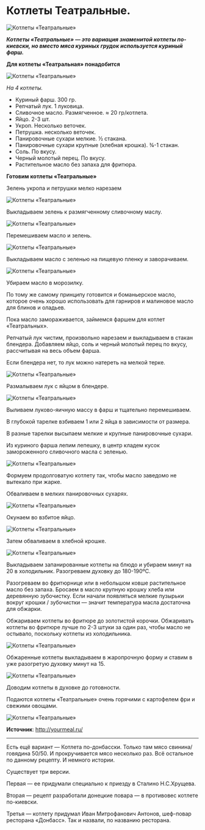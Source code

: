 # Котлеты Театральные.

![Котлеты «Театральные»](/images/Kulinar/Second/kot_teatra_001.jpg 'Котлеты «Театральные»')

_**Котлеты «Театральные»  — это вариация знаменитой котлеты по-киевски, но вместо мяса куриных грудок используется куриный фарш.**_

**Для котлеты «Театральная» понадобится**

![Котлеты «Театральные»](/images/Kulinar/Second/kot_teatra_002.jpg 'Котлеты «Театральные»')

_На 4 котлеты._

- Куриный фарш. 300 гр.
- Репчатый лук. 1 луковица.
- Сливочное масло. Размягченное.  ≈ 20 гр/котлета.
- Яйцо. 2-3 шт.
- Укроп. Несколько веточек.
- Петрушка. несколько веточек.
- Панировочные сухари мелкие.  ½ стакана.
- Панировочные сухари крупные (хлебная крошка). ¾-1 стакан.
- Соль. По вкусу.
- Черный молотый перец. По вкусу.
- Растительное масло без запаха для фритюра.

**Готовим котлеты «Театральные»**

Зелень укропа и петрушки мелко нарезаем

![Котлеты «Театральные»](/images/Kulinar/Second/kot_teatra_003.jpg 'Котлеты «Театральные»')

Выкладываем зелень к размягченному сливочному маслу.

![Котлеты «Театральные»](/images/Kulinar/Second/kot_teatra_004.jpg 'Котлеты «Театральные»')

Перемешиваем масло и зелень.

![Котлеты «Театральные»](/images/Kulinar/Second/kot_teatra_005.jpg 'Котлеты «Театральные»')

Выкладываем масло с зеленью на пищевую пленку и заворачиваем.

![Котлеты «Театральные»](/images/Kulinar/Second/kot_teatra_006.jpg 'Котлеты «Театральные»')

Убираем масло в морозилку.

По тому же самому принципу готовится и боманьерское масло, которое очень хорошо использовать для гарниров и малиновое масло для блинов и оладьев.

Пока масло замораживается, займемся фаршем для котлет «Театральных».

Репчатый лук чистим, произвольно нарезаем и выкладываем в стакан блендера.  Добавляем яйцо, соль и черный молотый перец по вкусу, рассчитывая на весь объем фарша.

Если блендера нет, то лук можно натереть на мелкой терке.

![Котлеты «Театральные»](/images/Kulinar/Second/kot_teatra_007.jpg 'Котлеты «Театральные»')

Размалываем лук с яйцом в блендере.

![Котлеты «Театральные»](/images/Kulinar/Second/kot_teatra_008.jpg 'Котлеты «Театральные»')

Выливаем луково-яичную массу в фарш и тщательно перемешиваем.

В глубокой тарелке взбиваем 1 или 2 яйца в зависимости от размера.

В разные тарелки высыпаем мелкие и крупные панировочные сухари.

Из куриного фарша лепим лепешку, в центр кладем кусок замороженного сливочного масла с зеленью.

![Котлеты «Театральные»](/images/Kulinar/Second/kot_teatra_009.jpg 'Котлеты «Театральные»')

Формуем продолговатую котлету так, чтобы масло заведомо не вытекало при жарке.

Обваливаем в мелких панировочных сухарях.

![Котлеты «Театральные»](/images/Kulinar/Second/kot_teatra_010.jpg 'Котлеты «Театральные»')

Окунаем во взбитое яйцо.

![Котлеты «Театральные»](/images/Kulinar/Second/kot_teatra_011.jpg 'Котлеты «Театральные»')

Затем обваливаем в хлебной крошке.

![Котлеты «Театральные»](/images/Kulinar/Second/kot_teatra_012.jpg 'Котлеты «Театральные»')

Выкладываем запанированные котлеты на блюдо и убираем минут на 20 в холодильник.  Разогреваем духовку до 180-190ºС.

Разогреваем во фритюрнице или в небольшом ковше растительное масло без запаха.  Бросаем в масло крупную крошку хлеба или деревянную зубочистку. Если начали появляться мелкие пузырьки вокруг крошки / зубочистки — значит температура масла достаточна для обжарки.

Обжариваем котлеты во фритюре до золотистой корочки.  Обжаривать котлеты во фритюре лучше по 2-3 штуки за один раз, чтобы масло не остывало, поскольку котлеты из холодильника.

![Котлеты «Театральные»](/images/Kulinar/Second/kot_teatra_013.jpg 'Котлеты «Театральные»')

Обжаренные котлеты выкладываем в жаропрочную форму и ставим в уже разогретую духовку минут на 15.

![Котлеты «Театральные»](/images/Kulinar/Second/kot_teatra_014.jpg 'Котлеты «Театральные»')

Доводим котлеты в духовке  до готовности.

Подаются котлеты «Театральные» очень горячими с картофелем фри и свежими овощами.

![Котлеты «Театральные»](/images/Kulinar/Second/kot_teatra_015.jpg 'Котлеты «Театральные»')

**Источник**: http://yourmeal.ru/

---
Есть ещё вариант — Котлета по-донбасски. Только там мясо свинина/говядина 50/50. И прокручивается мясо несколько раз. Всё остальное по данному рецепту. И немного истории.

Существует три версии.

Первая — ее придумали специально к приезду в Сталино Н.С.Хрущева.

Вторая — рецепт разработали донецкие повара — в противовес котлете по-киевски.

Третья — котлету придумал Иван Митрофанович Антонов, шеф-повар ресторана «Донбасс». Так и назвали, по названию ресторана.
